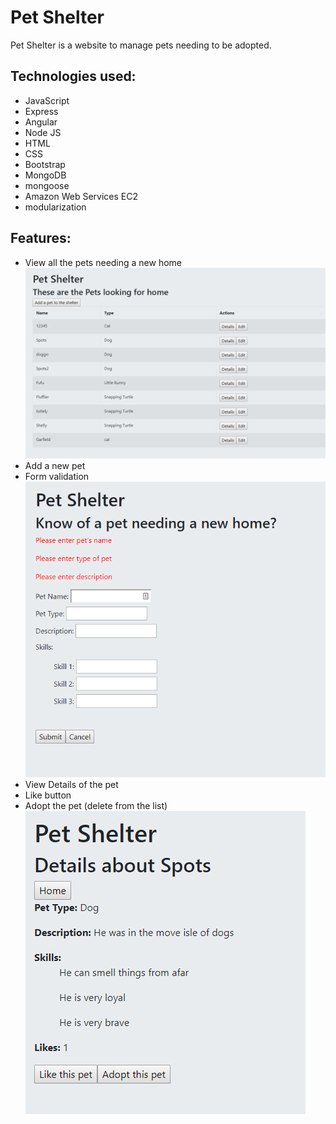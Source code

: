 # Pet Shelter
Pet Shelter is a website to manage pets needing to be adopted. 

## Technologies used:
- JavaScript
- Express
- Angular
- Node JS
- HTML
- CSS
- Bootstrap
- MongoDB
- mongoose
- Amazon Web Services EC2
- modularization

## Features:
- View all the pets needing a new home
![main page](screenshots/main.png)
- Add a new pet
- Form validation
![new pet](screenshots/addPet.png)
- View Details of the pet
- Like button
- Adopt the pet (delete from the list)
![pet details](screenshots/petDetails.png)